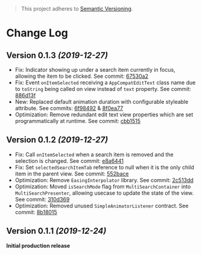 > This project adheres to [Semantic Versioning](http://semver.org/).

Change Log
==========

Version 0.1.3 *(2019-12-27)*
----------------------------

* Fix: Indicator showing up under a search item currently in focus, allowing the item to be clicked. See commit: [67530a2](https://github.com/AniTrend/material-multi-search/commit/67530a24a301b63495663e0d775a48302ce5485a)
* Fix: Event `onItemSelected` receiving a `AppCompatEditText` class name due to `toString` being called on view instead of `text` property. See commit: [886d13f](https://github.com/AniTrend/material-multi-search/commit/886d13f7fd72ed67512d83eb5f8b1325ce3863f4)
* New: Replaced default animation duration with configurable styleable attribute. See commits: [6f98492](https://github.com/AniTrend/material-multi-search/commit/6f9849245526d2405e1a1fb19768d8f6642d2d51) & [8f0ea77](https://github.com/AniTrend/material-multi-search/commit/8f0ea773977214113d7a8bd60df676725af1a265)
* Optimization: Remove redundant edit text view properties which are set programmatically at runtime. See commit: [cbb1515](https://github.com/AniTrend/material-multi-search/commit/cbb15153e53e442b26fc96683f9e8138edcfcceb)


Version 0.1.2 *(2019-12-27)*
----------------------------

* Fix: Call `onItemSelected` when a search item is removed and the selection is changed. See commit: [e8a6441](https://github.com/AniTrend/material-multi-search/commit/e8a6441c2c222d5526be42a55c0aa942813006aa)
* Fix: Set `selectedSearchItemTab` reference to null when it is the only child item in the parent view. See commit: [552bace](https://github.com/AniTrend/material-multi-search/commit/552bace35a4cd55d8f3e9ae31f09b9d033306410)
* Optimization: Remove `EasingInterpolator` library. See commit: [2c513dd](https://github.com/AniTrend/material-multi-search/commit/2c513dd2d122f897ea9be70bd59a5535e40c0587)
* Optimization: Moved `isSearchMode` flag from `MultiSearchContainer` into `MultiSearchPresenter`, allowing usecase to update the state of the view. See commit: [310d369](https://github.com/AniTrend/material-multi-search/commit/310d369666927dfda197f7ba6aa13912f8d0303a)
* Optimization: Removed unused `SimpleAnimatorListener` contract. See commit: [8b18015](https://github.com/AniTrend/material-multi-search/commit/8b18015f8a018d5abc915d97d862e20293754044)


Version 0.1.1 *(2019-12-24)*
----------------------------

**Initial production release**
